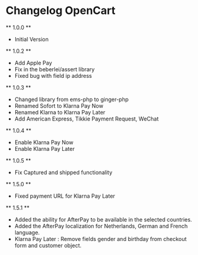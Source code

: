 # Changelog OpenCart

** 1.0.0 **

* Initial Version

** 1.0.2 **

* Add Apple Pay
* Fix in the beberlei/assert library
* Fixed bug with field ip address

** 1.0.3 **

* Changed library from ems-php to ginger-php
* Renamed Sofort to Klarna Pay Now
* Renamed Klarna to Klarna Pay Later
* Add American Express, Tikkie Payment Request, WeChat 

** 1.0.4 **

* Enable Klarna Pay Now 
* Enable Klarna Pay Later

** 1.0.5 **

* Fix Captured and shipped functionality

** 1.5.0 **

* Fixed payment URL for Klarna Pay Later

** 1.5.1 **

* Added the ability for AfterPay to be available in the selected countries.
* Added the AfterPay localization for Netherlands, German and French language.
* Klarna Pay Later : Remove fields gender and birthday from checkout form and customer object.